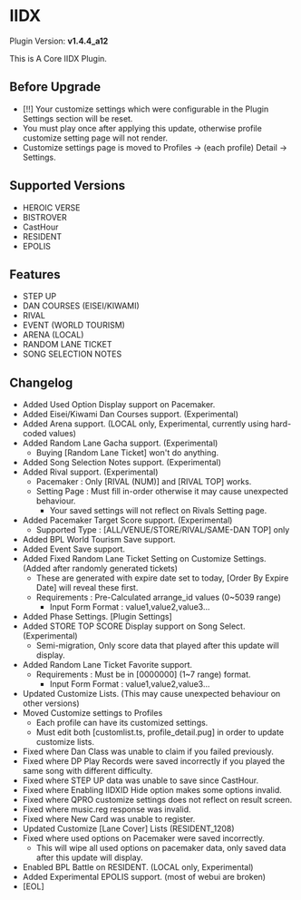 # IIDX

Plugin Version: **v1.4.4_a12**

This is A Core IIDX Plugin.

## Before Upgrade
 - [!!] Your customize settings which were configurable in the Plugin Settings section will be reset.
 - You must play once after applying this update, otherwise profile customize setting page will not render.
 - Customize settings page is moved to Profiles -> (each profile) Detail -> Settings.

## Supported Versions
 - HEROIC VERSE
 - BISTROVER
 - CastHour
 - RESIDENT
 - EPOLIS

## Features
 - STEP UP
 - DAN COURSES (EISEI/KIWAMI)
 - RIVAL
 - EVENT (WORLD TOURISM)
 - ARENA (LOCAL)
 - RANDOM LANE TICKET
 - SONG SELECTION NOTES

## Changelog
  - Added Used Option Display support on Pacemaker.
  - Added Eisei/Kiwami Dan Courses support. (Experimental)
  - Added Arena support. (LOCAL only, Experimental, currently using hard-coded values)
  - Added Random Lane Gacha support. (Experimental)
    - Buying [Random Lane Ticket] won't do anything.
  - Added Song Selection Notes support. (Experimental)
  - Added Rival support. (Experimental)
    - Pacemaker : Only [RIVAL (NUM)] and [RIVAL TOP] works.
    - Setting Page : Must fill in-order otherwise it may cause unexpected behaviour.
      - Your saved settings will not reflect on Rivals Setting page.
  - Added Pacemaker Target Score support. (Experimental)
    - Supported Type : [ALL/VENUE/STORE/RIVAL/SAME-DAN TOP] only
  - Added BPL World Tourism Save support.
  - Added Event Save support.
  - Added Fixed Random Lane Ticket Setting on Customize Settings. (Added after randomly generated tickets)
    - These are generated with expire date set to today, [Order By Expire Date] will reveal these first.
    - Requirements : Pre-Calculated arrange_id values (0~5039 range)
      - Input Form Format : value1,value2,value3...
  - Added Phase Settings. [Plugin Settings]
  - Added STORE TOP SCORE Display support on Song Select. (Experimental)
    - Semi-migration, Only score data that played after this update will display.
  - Added Random Lane Ticket Favorite support.
    - Requirements : Must be in [0000000] (1~7 range) format.
      - Input Form Format : value1,value2,value3...
  - Updated Customize Lists. (This may cause unexpected behaviour on other versions)
  - Moved Customize settings to Profiles
    - Each profile can have its customized settings.
    - Must edit both [customlist.ts, profile_detail.pug] in order to update customize lists.
  - Fixed where Dan Class was unable to claim if you failed previously.
  - Fixed where DP Play Records were saved incorrectly if you played the same song with different difficulty.
  - Fixed where STEP UP data was unable to save since CastHour.
  - Fixed where Enabling IIDXID Hide option makes some options invalid.
  - Fixed where QPRO customize settings does not reflect on result screen.
  - Fixed where music.reg response was invalid.
  - Fixed where New Card was unable to register.
  - Updated Customize [Lane Cover] Lists (RESIDENT_1208)
  - Fixed where used options on Pacemaker were saved incorrectly.
    - This will wipe all used options on pacemaker data, only saved data after this update will display.
  - Enabled BPL Battle on RESIDENT. (LOCAL only, Experimental)
  - Added Experimental EPOLIS support. (most of webui are broken)
  - [EOL]

